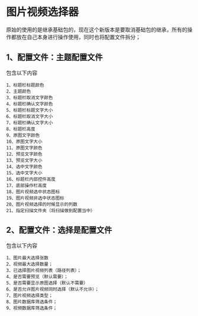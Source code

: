 # 图片视频选择器 #


  原始的使用的是继承基础包的，现在这个新版本是要取消基础包的继承，所有的操作都放在自己本身进行操作使用，同时也将配置文件拆分；


## 1、配置文件：主题配置文件 ##
   包含以下内容

    1、标题栏标题颜色
    2、主题颜色
    3、标题栏取消文字颜色
    4、标题栏确认文字颜色
    5、标题栏标题文字大小
    6、标题栏取消文字大小
    7、标题栏确认文字大小
    8、标题栏高度
    9、原图文字颜色
    10、原图文字大小
    11、原图文字颜色
    12、预览文字颜色
    13、预览文字大小
    14、选中文字颜色
    15、选中文字大小
    16、标题栏内部控件高度
    17、底部操作栏高度
    18、图片视频选中状态图标
    19、图片视频非选中状态图标
    20、图片视频选择的时候显示的列数
    21、指定扫描文件夹（将扫描做到配置当中）



## 2、配置文件：选择是配置文件 ##
包含以下内容

    1、图片最大选择张数
    2、视频最大选择数量；
    3、已选择图片视频列表（路径列表）；
    4、是否需要预览（默认需要）；
    5、是否需要显示原图选择（默认不需要）
    6、是否允许图片视频同时选择（默认不允许）；
    7、图片视频选择类型；
    8、图片数据库筛选条件；
    9、视频数据库筛选条件；